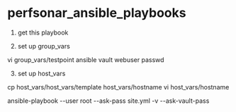 # perfsonar_ansible_playbooks

1. get this playbook

2. set up group_vars

vi group_vars/testpoint
ansible vault webuser passwd

3. set up host_vars

cp host_vars/host_vars/template host_vars/hostname
vi host_vars/hostname

ansible-playbook --user root --ask-pass site.yml -v --ask-vault-pass
